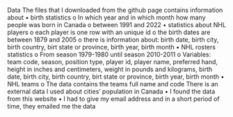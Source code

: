 Data
The files that I downloaded from the github page contains information about 
•	birth statistics
o	In which year and in which month how many people was born in Canada 
o	between 1991 and 2022
•	statistics about NHL players
o	each player is one row with an unique id
o	the birth dates are between 1879 and 2005
o	there is information about: birth date, birth city, birth country, birt state or province, birth year, birth month
•	NHL rosters statistics
o	From season 1979-1980 until season 2010-2011
o	Variables: team code, season, position type, player id, player name, preferred hand, height in inches and centimeters, weight in pounds and kilograms, birth date, birth city, birth country, birt state or province, birth year, birth month
•	NHL teams
o	The data contains the teams full name and code
There is an external data I used about cities’ population in Canada
•	I found the data from this website
•	I had to give my email address and in a short period of time, they emailed me the data
